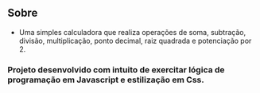 
## Sobre
* Uma simples calculadora que realiza operações de soma, subtração, divisão, multiplicação, ponto decimal, raiz quadrada e potenciação por 2.

### Projeto desenvolvido com intuito de exercitar lógica de programação em Javascript e estilização em Css.
